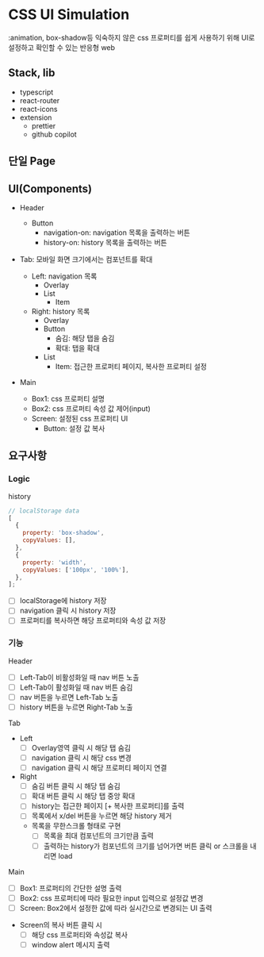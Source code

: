 # CSS UI Simulation

:animation, box-shadow등 익숙하지 않은 css 프로퍼티를 쉽게 사용하기 위해 UI로 설정하고 확인할 수 있는 반응형 web

## Stack, lib

- typescript
- react-router
- react-icons
- extension
  - prettier
  - github copilot

## 단일 Page

## UI(Components)

- Header

  - Button
    - navigation-on: navigation 목록을 출력하는 버튼
    - history-on: history 목록을 출력하는 버튼

- Tab: 모바일 화면 크기에서는 컴포넌트를 확대

  - Left: navigation 목록
    - Overlay
    - List
      - Item
  - Right: history 목록
    - Overlay
    - Button
      - 숨김: 해당 탭을 숨김
      - 확대: 탭을 확대
    - List
      - Item: 접근한 프로퍼티 페이지, 복사한 프로퍼티 설정

- Main
  - Box1: css 프로퍼티 설명
  - Box2: css 프로퍼티 속성 값 제어(input)
  - Screen: 설정된 css 프로퍼티 UI
    - Button: 설정 값 복사

## 요구사항

### Logic

history

```javascript
// localStorage data
[
  {
    property: 'box-shadow',
    copyValues: [],
  },
  {
    property: 'width',
    copyValues: ['100px', '100%'],
  },
];
```

- [ ] localStorage에 history 저장
- [ ] navigation 클릭 시 history 저장
- [ ] 프로퍼티를 복사하면 해당 프로퍼티와 속성 값 저장

### 기능

Header

- [ ] Left-Tab이 비활성화일 때 nav 버튼 노출
- [ ] Left-Tab이 활성화일 때 nav 버튼 숨김
- [ ] nav 버튼을 누르면 Left-Tab 노출
- [ ] history 버튼을 누르면 Right-Tab 노출

Tab

- Left
  - [ ] Overlay영역 클릭 시 해당 탭 숨김
  - [ ] navigation 클릭 시 해당 css 변경
  - [ ] navigation 클릭 시 해당 프로퍼티 페이지 연결
- Right
  - [ ] 숨김 버튼 클릭 시 해당 탭 숨김
  - [ ] 확대 버튼 클릭 시 해당 탭 중앙 확대
  - [ ] history는 접근한 페이지 [+ 복사한 프로퍼티]를 출력
  - [ ] 목록에서 x/del 버튼을 누르면 해당 history 제거
  - 목록을 무한스크롤 형태로 구현
    - [ ] 목록을 최대 컴포넌트의 크기만큼 출력
    - [ ] 출력하는 history가 컴포넌트의 크기를 넘어가면 버튼 클릭 or 스크롤을 내리면 load

Main

- [ ] Box1: 프로퍼티의 간단한 설명 출력
- [ ] Box2: css 프로퍼티에 따라 필요한 input 입력으로 설정값 변경
- [ ] Screen: Box2에서 설정한 값에 따라 실시간으로 변경되는 UI 출력
- Screen의 복사 버튼 클릭 시
  - [ ] 해당 css 프로퍼티와 속성값 복사
  - [ ] window alert 메시지 출력

